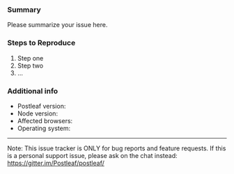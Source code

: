 ### Summary

Please summarize your issue here.

### Steps to Reproduce

1. Step one
2. Step two
3. ...

### Additional info

- Postleaf version:
- Node version:
- Affected browsers:
- Operating system:

---

Note: This issue tracker is ONLY for bug reports and feature requests. If this is a personal support issue, please ask on the chat instead: https://gitter.im/Postleaf/postleaf/
